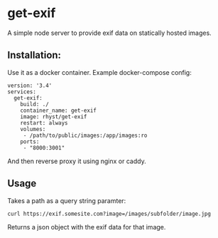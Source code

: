# get-exif

A simple node server to provide exif data on statically hosted images.

## Installation:

Use it as a docker container. Example docker-compose config:

```
version: '3.4'
services:
  get-exif:
    build: ./
    container_name: get-exif
    image: rhyst/get-exif
    restart: always
    volumes:
     - /path/to/public/images:/app/images:ro
    ports:
     - "8000:3001"
```

And then reverse proxy it using nginx or caddy.

## Usage

Takes a path as a query string paramter:

```
curl https://exif.somesite.com?image=/images/subfolder/image.jpg
```

Returns a json object with the exif data for that image.
